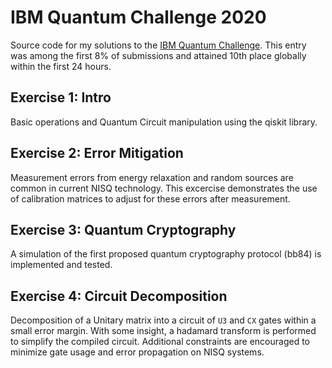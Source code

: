 # IBM Quantum Challenge 2020

Source code for my solutions to the [IBM Quantum Challenge](https://github.com/qiskit-community/may4_challenge_exercises).
This entry was among the first 8% of submissions and attained 10th place globally within the first 24 hours.

## Exercise 1: Intro
Basic operations and Quantum Circuit manipulation using the qiskit library.

## Exercise 2: Error Mitigation
Measurement errors from energy relaxation and random sources are common in current NISQ technology. 
This excercise demonstrates the use of calibration matrices to adjust for these errors after measurement.

## Exercise 3: Quantum Cryptography
A simulation of the first proposed quantum cryptography protocol (bb84) is implemented and tested.

## Exercise 4: Circuit Decomposition
Decomposition of a Unitary matrix into a circuit of `U3` and `CX` gates within a small error margin. 
With some insight, a hadamard transform is performed to simplify the compiled circuit.
Additional constraints are encouraged to minimize gate usage and error propagation on NISQ systems.
